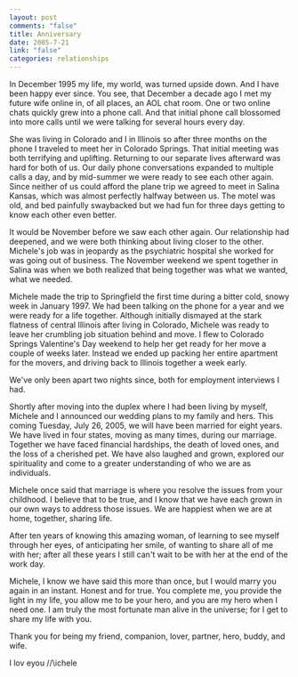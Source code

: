 ```yaml
--- 
layout: post
comments: "false"
title: Anniversary
date: 2005-7-21
link: "false"
categories: relationships
---
```

In December 1995 my life, my world, was turned upside down. And I have been happy ever since. You see, that December a decade ago I met my future wife online in, of all places, an AOL chat room. One or two online chats quickly grew into a phone call. And that initial phone call blossomed into more calls until we were talking for several hours every day.

She was living in Colorado and I in Illinois so after three months on the phone I traveled to meet her in Colorado Springs. That initial meeting was both terrifying and uplifting. Returning to our separate lives afterward was hard for both of us. Our daily phone conversations expanded to multiple calls a day, and by mid-summer we were ready to see each other again. Since neither of us could afford the plane trip we agreed to meet in Salina Kansas, which was almost perfectly halfway between us. The motel was old, and bed painfully swaybacked but we had fun for three days getting to know each other even better.

It would be November before we saw each other again. Our relationship had deepened, and we were both thinking about living closer to the other. Michele's job was in jeopardy as the psychiatric hospital she worked for was going out of business. The November weekend we spent together in Salina was when we both realized that being together was what we wanted, what we needed.

Michele made the trip to Springfield the first time during a bitter cold, snowy week in January 1997. We had been talking on the phone for a year and we were ready for a life together. Although initially dismayed at the stark flatness of central Illinois after living in Colorado, Michele was ready to leave her crumbling job situation behind and move. I flew to Colorado Springs Valentine's Day weekend to help her get ready for her move a couple of weeks later. Instead we ended up packing her entire apartment for the movers, and driving back to Illinois together a week early.

We've only been apart two nights since, both for employment interviews I had.

Shortly after moving into the duplex where I had been living by myself, Michele and I announced our wedding plans to my family and hers. This coming Tuesday, July 26, 2005, we will have been married for eight years. We have lived in four states, moving as many times, during our marriage. Together we have faced financial hardships, the death of loved ones, and the loss of a cherished pet. We have also laughed and grown, explored our spirituality and come to a greater understanding of who we are as individuals.

Michele once said that marriage is where you resolve the issues from your childhood. I believe that to be true, and I know that we have each grown in our own ways to address those issues. We are happiest when we are at home, together, sharing life.

After ten years of knowing this amazing woman, of learning to see myself through her eyes, of anticipating her smile, of wanting to share all of me with her; after all these years I still can't wait to be with her at the end of the work day.

Michele, I know we have said this more than once, but I would marry you again in an instant. Honest and for true. You complete me, you provide the light in my life, you allow me to be your hero, and you are my hero when I need one. I am truly the most fortunate man alive in the universe; for I get to share my life with you.

Thank you for being my friend, companion, lover, partner, hero, buddy, and wife.

I lov eyou /\/\ichele
